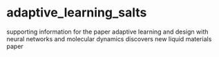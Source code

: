 # adaptive_learning_salts
supporting information for the paper adaptive learning and design with neural networks and molecular dynamics discovers new liquid materials paper
